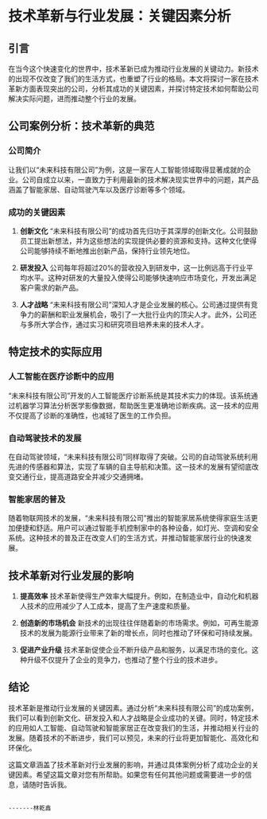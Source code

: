 # 技术革新与行业发展：关键因素分析

## 引言

在当今这个快速变化的世界中，技术革新已成为推动行业发展的关键动力。新技术的出现不仅改变了我们的生活方式，也重塑了行业的格局。本文将探讨一家在技术革新方面表现突出的公司，分析其成功的关键因素，并探讨特定技术如何帮助公司解决实际问题，进而推动整个行业的发展。

## 公司案例分析：技术革新的典范

### 公司简介

让我们以“未来科技有限公司”为例，这是一家在人工智能领域取得显著成就的企业。公司自成立以来，一直致力于利用最新的技术解决现实世界中的问题，其产品涵盖了智能家居、自动驾驶汽车以及医疗诊断等多个领域。

### 成功的关键因素

1. **创新文化**
   “未来科技有限公司”的成功首先归功于其深厚的创新文化。公司鼓励员工提出新想法，并为这些想法的实现提供必要的资源和支持。这种文化使得公司能够持续不断地推出创新产品，保持行业领先地位。

2. **研发投入**
   公司每年将超过20%的营收投入到研发中，这一比例远高于行业平均水平。这种对研发的大量投入使得公司能够快速响应市场变化，开发出满足客户需求的新产品。

3. **人才战略**
   “未来科技有限公司”深知人才是企业发展的核心。公司通过提供有竞争力的薪酬和职业发展机会，吸引了一大批行业内的顶尖人才。此外，公司还与多所大学合作，通过实习和研究项目培养未来的技术人才。

## 特定技术的实际应用

### 人工智能在医疗诊断中的应用

“未来科技有限公司”开发的人工智能医疗诊断系统是其技术实力的体现。该系统通过机器学习算法分析医学影像数据，帮助医生更准确地诊断疾病。这一技术的应用不仅提高了诊断的准确性，也减轻了医生的工作负担。

### 自动驾驶技术的发展

在自动驾驶领域，“未来科技有限公司”同样取得了突破。公司的自动驾驶系统利用先进的传感器和算法，实现了车辆的自主导航和决策。这一技术的发展有望彻底改变交通行业，提高道路安全并减少交通拥堵。

### 智能家居的普及

随着物联网技术的发展，“未来科技有限公司”推出的智能家居系统使得家庭生活更加便捷和舒适。用户可以通过智能手机控制家中的各种设备，如灯光、空调和安全系统。这种技术的普及正在改变人们的生活方式，并推动智能家居行业的快速发展。

## 技术革新对行业发展的影响

1. **提高效率**
   技术革新使得生产效率大幅提升。例如，在制造业中，自动化和机器人技术的应用减少了人工成本，提高了生产速度和质量。

2. **创造新的市场机会**
   新技术的出现往往伴随着新的市场需求。例如，可再生能源技术的发展为能源行业带来了新的增长点，同时也推动了环保和可持续发展。

3. **促进产业升级**
   技术革新促使企业不断升级产品和服务，以满足市场的变化。这种升级不仅提升了企业的竞争力，也推动了整个行业的技术进步。

## 结论

技术革新是推动行业发展的关键因素。通过分析“未来科技有限公司”的成功案例，我们可以看到创新文化、研发投入和人才战略是企业成功的关键。同时，特定技术的应用如人工智能、自动驾驶和智能家居正在改变我们的生活，并推动相关行业的发展。随着技术的不断进步，我们可以预见，未来的行业将更加智能化、高效化和环保化。

这篇文章涵盖了技术革新对行业发展的影响，并通过具体案例分析了成功企业的关键因素。希望这篇文章对您有所帮助。如果您有任何其他问题或需要进一步的信息，请随时告诉我。


                                                                                                      
                                                                                                                                            -------林乾鑫
